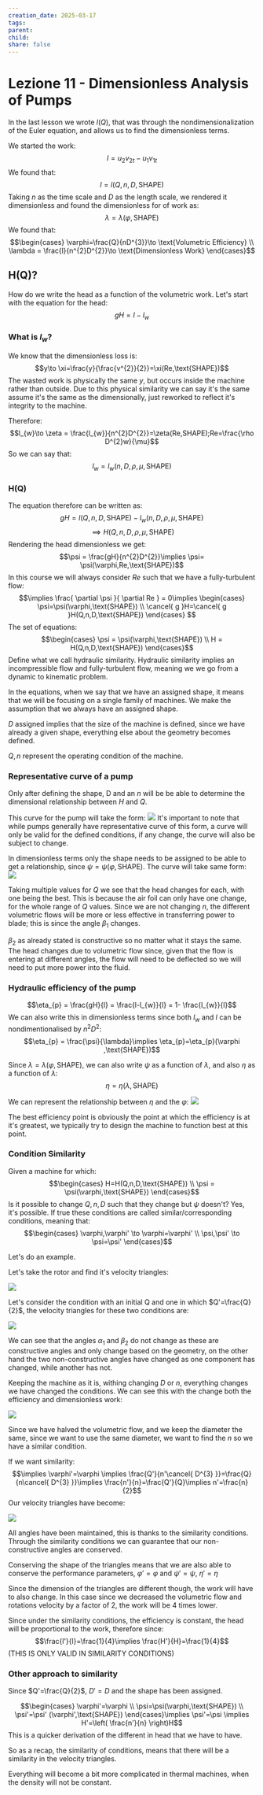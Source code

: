 ```yaml
---
creation_date: 2025-03-17
tags: 
parent: 
child: 
share: false
---
```

# Lezione 11 - Dimensionless Analysis of Pumps

In the last lesson we wrote $l(Q)$, that was through the nondimensionalization of the Euler equation, and allows us to find the dimensionless terms.

We started the work:
$$l=u_{2}v_{2t}-u_{1}v_{1t}$$
We found that:
$$l=l(Q,n,D,\text{SHAPE})$$
Taking $n$ as the time scale and $D$ as the length scale, we rendered it dimensionless and found the dimensionless for of work as:
$$\lambda=\lambda(\varphi,\text{SHAPE})$$
We found that:
$$\begin{cases}
\varphi=\frac{Q}{nD^{3}}\to \text{Volumetric Efficiency} \\
\lambda = \frac{l}{n^{2}D^{2}}\to \text{Dimensionless Work}
\end{cases}$$

## H(Q)?

How do we write the head as a function of the volumetric work.
Let's start with the equation for the head:
$$gH = l-l_{w}$$

### What is $l_{w}$?

We know that the dimensionless loss is:
$$y\to \xi=\frac{y}{\frac{v^{2}}{2}}=\xi(Re,\text{SHAPE})$$
The wasted work is physically the same $y$, but occurs inside the machine rather than outside. Due to this physical similarity we can say it's the same assume it's the same as the dimensionally, just reworked to reflect it's integrity to the machine.

Therefore:
$$l_{w}\to \zeta = \frac{l_{w}}{n^{2}D^{2}}=\zeta(Re,SHAPE);Re=\frac{\rho D^{2}w}{\mu}$$
So we can say that:
$$l_{w} = l_{w}(n,D,\rho,\mu,\text{SHAPE})$$
### H(Q)

The equation therefore can be written as:
$$gH = l(Q,n,D,\text{SHAPE})-l_{w}(n,D,\rho,\mu,\text{SHAPE})$$
$$\implies H(Q,n,D,\rho,\mu,\text{SHAPE})$$
Rendering the head dimensionless we get:
$$\psi = \frac{gH}{n^{2}D^{2}}\implies \psi= \psi(\varphi,Re,\text{SHAPE})$$
In this course we will always consider $Re$ such that we have a fully-turbulent flow:
$$\implies \frac{ \partial \psi }{ \partial Re } = 0\implies \begin{cases}
\psi=\psi(\varphi,\text{SHAPE}) \\
\cancel{ g }H=\cancel{ g }H(Q,n,D,\text{SHAPE})
\end{cases} $$
The set of equations:
$$\begin{cases}
\psi = \psi(\varphi,\text{SHAPE}) \\
H = H(Q,n,D,\text{SHAPE})
\end{cases}$$
Define what we call hydraulic similarity. Hydraulic similarity implies an incompressible flow and fully-turbulent flow, meaning we we go from a dynamic to kinematic problem.

In the equations, when we say that we have an assigned shape, it means that we will be focusing on a single family of machines. We make the assumption that we always have an assigned shape.

$D$ assigned implies that the size of the machine is defined, since we have already a given shape, everything else about the geometry becomes defined.

$Q,n$ represent the operating condition of the machine.

### Representative curve of a pump
Only after defining the shape, D and an $n$ will be be able to determine the dimensional relationship between $H$ and $Q$.

This curve for the pump will take the form:
![](Pasted%20image%2020250317203714.png)
It's important to note that while pumps generally have representative curve of this form, a curve will only be valid for the defined conditions, if any change, the curve will also be subject to change.

In dimensionless terms only the shape needs to be assigned to be able to get a relationship, since $\psi = \psi(\varphi,\text{SHAPE})$. The curve will take same form:
![](Pasted%20image%2020250317204000.png)

Taking multiple values for $Q$ we see that the head changes for each, with one being the best. This is because the air foil can only have one change, for the whole range of $Q$ values. Since we are not changing $n$, the different volumetric flows will be more or less effective in transferring power to blade; this is since the angle $\beta_{1}$ changes.

$\beta_{2}$ as already stated is constructive so no matter what it stays the same. The head changes due to volumetric flow since, given that the flow is entering at different angles, the flow will need to be deflected so we will need to put more power into the fluid.

### Hydraulic efficiency of the pump

$$\eta_{p} = \frac{gH}{l} = \frac{l-l_{w}}{l} = 1- \frac{l_{w}}{l}$$
We can also write this in dimensionless terms since both $l_{w}$ and $l$ can be nondimentionalised by $n^{2}D^{2}$:
$$\eta_{p} = \frac{\psi}{\lambda}\implies \eta_{p}=\eta_{p}(\varphi ,\text{SHAPE})$$

Since $\lambda=\lambda(\varphi,\text{SHAPE})$, we can also write $\psi$ as a function of $\lambda$, and also $\eta$ as a function of $\lambda$:
$$\eta = \eta(\lambda,\text{SHAPE})$$

We can represent the relationship between $\eta$ and the $\varphi$:
![](Pasted%20image%2020250317204916.png)

The best efficiency point is obviously the point at which the efficiency is at it's greatest, we typically try to design the machine to function best at this point.

### Condition Similarity

Given a machine for which:
$$\begin{cases}
H=H(Q,n,D,\text{SHAPE}) \\
\psi = \psi(\varphi,\text{SHAPE})
\end{cases}$$
Is it possible to change $Q,n,D$ such that they change but $\psi$ doesn't?
Yes, it's possible. If true these conditions are called similar/corresponding conditions, meaning that:
$$\begin{cases}
\varphi,\varphi' \to \varphi=\varphi' \\
\psi,\psi' \to \psi=\psi'
\end{cases}$$

Let's do an example.

Let's take the rotor and find it's velocity triangles:

![](Pasted%20image%2020250317210702.png)

Let's consider the condition with an initial Q and one in which $Q'=\frac{Q}{2}$, the velocity triangles for these two conditions are:

![](Pasted%20image%2020250317210807.png)

We can see that the angles $\alpha_{1}$ and $\beta_{2}$ do not change as these are constructive angles and only change based on the geometry, on the other hand the two non-constructive angles have changed as one component has changed, while another has not.

Keeping the machine as it is, withing changing $D$ or $n$, everything changes we have changed the conditions. We can see this with the change both the efficiency and dimensionless work:

![](Pasted%20image%2020250317211024.png)

Since we have halved the volumetric flow, and we keep the diameter the same, since we want to use the same diameter, we want to find the $n$ so we have a similar condition.

If we want similarity:
$$\implies \varphi'=\varphi \implies \frac{Q'}{n'\cancel{ D^{3} }}=\frac{Q}{n\cancel{ D^{3} }}\implies \frac{n'}{n}=\frac{Q'}{Q}\implies n'=\frac{n}{2}$$
Our velocity triangles have become:

![](Pasted%20image%2020250317212340.png)

All angles have been maintained, this is thanks to the similarity conditions.
Through the similarity conditions we can guarantee that our non-constructive angles are conserved.

Conserving the shape of the triangles means that we are also able to conserve the performance parameters, $\varphi'=\varphi$ and $\psi'=\psi$, $\eta'=\eta$

Since the dimension of the triangles are different though, the work will have to also change. In this case since we decreased the volumetric flow and rotations velocity by a factor of 2, the work will be 4 times lower.

Since under the similarity conditions, the efficiency is constant, the head will be proportional to the work, therefore since:
$$\frac{l'}{l}=\frac{1}{4}\implies \frac{H'}{H}=\frac{1}{4}$$
(THIS IS ONLY VALID IN SIMILARITY CONDITIONS)

### Other approach to similarity

Since $Q'=\frac{Q}{2}$, $D'=D$ and the shape has been assigned.

$$\begin{cases}
\varphi'=\varphi \\
\psi=\psi(\varphi,\text{SHAPE}) \\
\psi'=\psi' (\varphi',\text{SHAPE})
\end{cases}\implies \psi'=\psi \implies H'=\left( \frac{n'}{n} \right)H$$
This is a quicker derivation of the different in head that we have to have.

So as a recap, the similarity of conditions, means that there will be a similarity in the velocity triangles.

Everything will become a bit more complicated in thermal machines, when the density will not be constant.